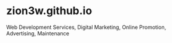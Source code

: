 # zion3w.github.io
Web Development Services, Digital Marketing, Online Promotion, Advertising, Maintenance

